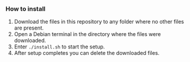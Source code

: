 ### How to install
1. Download the files in this repository to any folder where no other files are present.
2. Open a Debian terminal in the directory where the files were downloaded.
3. Enter `./install.sh` to start the setup.
4. After setup completes you can delete the downloaded files.
